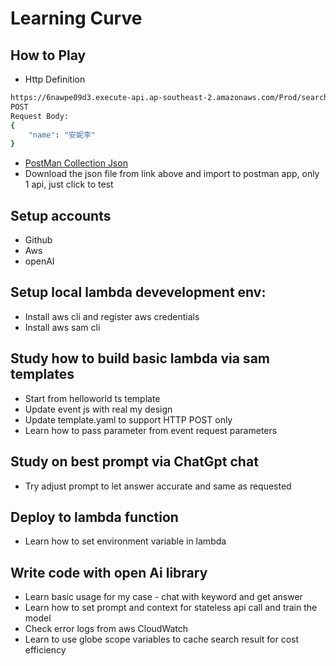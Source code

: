 # Learning Curve

## How to Play
+ Http Definition 
```bash
https://6nawpe09d3.execute-api.ap-southeast-2.amazonaws.com/Prod/search
POST
Request Body:
{
    "name": "安妮李"
}
```

+ [PostMan Collection Json](https://github.com/plutosun/play-aws/blob/main/everyoung.postman_collection.json)
+ Download the json file from link above and import to postman app, only 1 api, just click to test

## Setup accounts
+ Github
+ Aws
+ openAI

## Setup local lambda devevelopment env:
+ Install aws cli and register aws credentials
+ Install aws sam cli

## Study how to build basic lambda via sam templates 
+ Start from helloworld ts template
+ Update event js with real my design
+ Update template.yaml to support HTTP POST only
+ Learn how to pass parameter from event request parameters


## Study on best prompt via ChatGpt chat
+ Try adjust prompt to let answer accurate and same as requested

## Deploy to lambda function
+ Learn how to set environment variable in lambda

## Write code with open Ai library
+ Learn basic usage for my case - chat with keyword and get answer
+ Learn how to set prompt and context for stateless api call and train the model
+ Check error logs from aws CloudWatch
+ Learn to use globe scope variables to cache search result for cost efficiency


